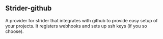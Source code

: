 
## Strider-github

A provider for strider that integrates with github to provide easy setup of
your projects. It registers webhooks and sets up ssh keys (if you so choose).
